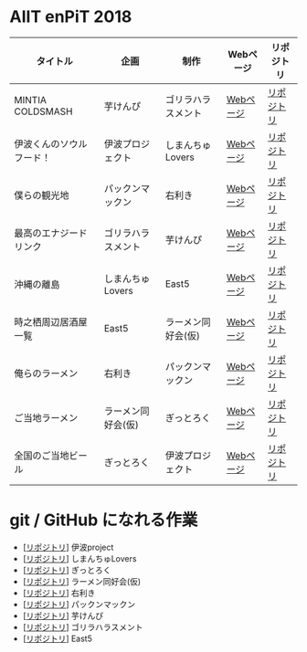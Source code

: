 # AIIT enPiT 2018

| タイトル | 企画 | 制作 | Webページ | リポジトリ |
----|----|----|----|---- 
| MINTIA COLDSMASH | 芋けんぴ | ゴリラハラスメント | [Webページ](https://riono210.github.io/mintia_project/) | [リポジトリ](https://github.com/riono210/mintia_project) |
| 伊波くんのソウルフード！ | 伊波プロジェクト | しまんちゅLovers | [Webページ](https://kugimasa.github.io/iha-project/) | [リポジトリ](https://github.com/kugimasa/iha-project) |
| 僕らの観光地 | パックンマックン | 右利き | [Webページ](https://rkdora.github.io/right_hand/) | [リポジトリ](https://github.com/rkdora/right_hand) |
| 最高のエナジードリンク | ゴリラハラスメント | 芋けんぴ | [Webページ](https://Momo-ASKR.github.io/energy_drink_library) | [リポジトリ](https://github.com/Momo-ASKR/energy_drink_library) |
| 沖縄の離島 | しまんちゅLovers | East5 | [Webページ](https://East6.github.io/introduce_kurozima) | [リポジトリ](https://github.com/East6/introduce_kurozima/) |
| 時之栖周辺居酒屋一覧 | East5 | ラーメン同好会(仮) | [Webページ](https://HiRoKiiii.github.io/search_izakaya) | [リポジトリ](https://github.com/HiRoKiiii/search_izakaya/) |
| 俺らのラーメン | 右利き | パックンマックン | [Webページ](https://tanacchi.github.io/our_ramen) | [リポジトリ](https://github.com/tanacchi/our_ramen/) |
| ご当地ラーメン | ラーメン同好会(仮) | ぎっとろく | [Webページ](https://Kumaharu.github.io/GtouchiRamen/) | [リポジトリ](https://github.com/Kumaharu/GtouchiRamen/) |
| 全国のご当地ビール | ぎっとろく | 伊波プロジェクト | [Webページ](https://e165719.github.io/team_project/) | [リポジトリ](https://github.com/e165719/team_project/) |


# git / GitHub になれる作業

* [[リポジトリ](https://github.com/e165719/team_project/)] 伊波project
* [[リポジトリ](https://github.com/kugimasa/team_project-/)] しまんちゅLovers
* [[リポジトリ](https://github.com/Kumaharu/team_project/)] ぎっとろく
* [[リポジトリ](https://github.com/e165744/team_project/)] ラーメン同好会(仮)
* [[リポジトリ](https://github.com/rkdora/team_project/)] 右利き
* [[リポジトリ](https://github.com/naga55/team_project/)] パックンマックン
* [[リポジトリ](https://github.com/Momo-ASKR/team_project/)] 芋けんぴ
* [[リポジトリ](https://github.com/shrink64/team_project/)] ゴリラハラスメント
* [[リポジトリ](https://github.com/East6/team_project/)] East5
